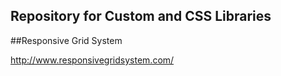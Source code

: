 ## Repository for Custom and CSS Libraries

##Responsive Grid System

http://www.responsivegridsystem.com/

